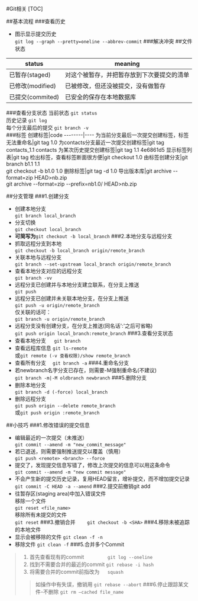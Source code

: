 #Git相关
[TOC]

##基本流程
###查看历史
* 图示显示提交历史<br>`git log --graph --pretty=oneline --abbrev-commit`
###解决冲突
##文件状态
>
status|meaning
-------|-------
已暂存(staged)|对这个被暂存，并把暂存放到下次要提交的清单
已修改(modified)|已被修改，但还没被提交，没有做暂存
已提交(commited)|已安全的保存在本地数据库
###查看分支状态
当前状态 `git status`<br>
历史记录 `git log`<br>
每个分支最后的提交 `git branch -v`<br>
###标签
创建标签|code
--------|----
为当前分支最后一次提交创建标签，标签无法重命名|git tag 1.0
为contacts分支最近一次提交创建标签|git tag contacts_1.1 contacts
为某次历史提交创建标签|git tag 1.1 4e6861d5
显示标签列表|git tag
检出标签，查看标签断面很方便|git checkout 1.0
由标签创建分支|git branch b1.1 1.1<br>git checkout -b b1.0 1.0
删除标签|git tag -d 1.0
导出版本库|git archive --format=zip HEAD>nb.zip<br>git archive --format=zip --prefix=nb1.0/ HEAD>nb.zip

##分支管理
###1\.创建分支<br>
* 创建本地分支<br>`git branch local_branch`
* 分支切换<br>`git checkout local_branch`
* **可简写为**`git checkout -b local_branch`
###2\.本地分支与远程分支
* 抓取远程分支到本地<br>`git checkout -b local_branch origin/remote_branch`
* 关联本地与远程分支<br>`git branch --set-upstream local_branch origin/remote_branch`
* 查看本地分支对应的远程分支<br>`git branch -vv`
* 远程分支已创建并与本地分支建立联系，在分支上推送<br>`git push`
* 远程分支已创建并未关联本地分支，在分支上推送<br>`git push -u origin/remote_branch`<br>仅关联的话可：<br>`git branch -u origin/remote_branch`
* 远程分支没有创建分支，在分支上推送(同名话':'之后可省略)<br>`git push origin local_branch:remote_branch`
###3\.查看分支状态
* 查看本地分支 &emsp; `git branch`
* 查看远程库信息 `git ls-remote`<br>或`git remote (-v 查看权限)/show remote_branch`
* 查看所有分支 &emsp;`git branch -a`
###4\.重命名分支
* 若newbranch名字分支已存在，则需要-M强制重命名(不建议)<br>`git branch -m|-M oldbranch newbranch`
###5\.删除分支
* 删除本地分支<br>`git branch -d (-force) local_branch`
* 删除远程分支<br>`git push origin --delete remote_branch`<br>或`git push origin :remote_branch`

##小技巧
###1\.修改错误的提交信息
* 编辑最近的一次提交（未推送）<br>`git commit --amend -m "new_commit_message"`
* 若已退送，则需要强制推送提交以覆盖（慎用）<br>`git push <remote> <branch> --force`
* 提交了，发现提交信息写错了，修改上次提交的信息可以用这条命令 <br>`git commit --amend -m "new commit message"`
* 不会产生新的提交历史记录，复用HEAD留言，增补提交，而不增加提交记录 <br>`git commit -C HEAD -a --amend`
###2\.提交前撤销git add
* 往暂存区(staging area)中加入错误文件<br>移除一个文件<br>`git reset <file_name>`<br>移除所有未提交的文件<br>`git reset`
###3\.撤销合并
&emsp;&emsp;`git checkout -b <SHA>`
###4\.移除未被追踪的本地文件<br>
* 显示会被移除的文件 `git clean -f -n`
* 移除文件 `git clean -f`
###5\.合并多个Commit
>1. 首先查看现有的commit &emsp;&emsp;&emsp;&emsp; `git log --oneline`
>2. 找到不需要合并的最近的commit `git rebase -i hash`
>3. 将需要合并的commit前指改为 &emsp; `squash`
>>如操作中有失误，撤销用 `git rebase --abort`
###6\.停止跟踪某文件-不删除
`git rm –cached file_name`